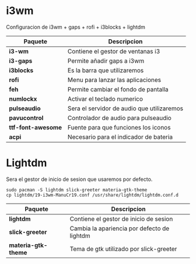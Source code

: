 # i3wm
Configuracion de i3wm + gaps + rofi + i3blocks + lightdm

| Paquete              | Descripcion                                |
| -------------------- | -------------------------------------------|
| **i3-wm**            | Contiene el gestor de ventanas i3          |
| **i3-gaps**          | Permite añadir gaps a i3wm                 |
| **i3blocks**         | Es la barra que utilizaremos               |
| **rofi**             | Menu para lanzar las aplicaciones          |
| **feh**              | Permite cambiar el fondo de pantalla       |
| **numlockx**         | Activar el teclado numerico                |
| **pulseaudio**       | Sera el servidor de audio que utilizaremos |
| **pavucontrol**      | Controlador de audio para pulseaudio       |
| **ttf-font-awesome** | Fuente para que funciones los iconos       |
| **acpi**             | Necesario para el indicador de bateria     |

# Lightdm
Sera el gestor de inicio de sesion que usaremos por defecto.

~~~
sudo pacman -S lightdm slick-greeter materia-gtk-theme
cp lightdm/19-i3wm-ManuCr19.conf /usr/share/lightdm/lightdm.conf.d
~~~

| Paquete           | Descripcion                                 |
|-------------------|---------------------------------------------|
| **lightdm**       | Contiene el gestor de inicio de sesion      |
| **slick-greeter** | Cambia la apariencia por defecto de lightdm |
| **materia-gtk-theme** | Tema de gtk utilizado por slick-greeter |
